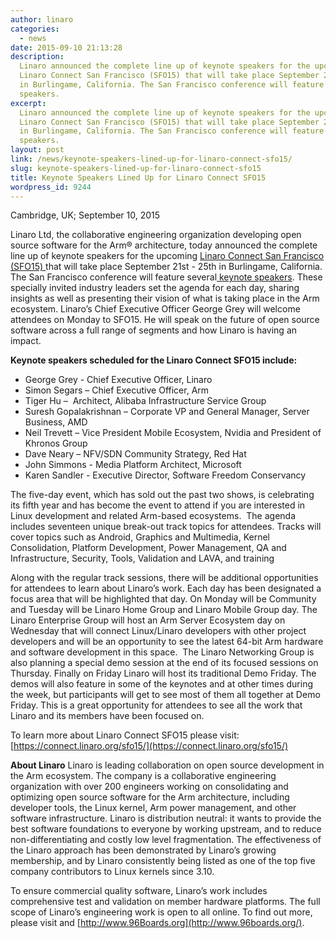 ```yaml
---
author: linaro
categories:
  - news
date: 2015-09-10 21:13:28
description:
  Linaro announced the complete line up of keynote speakers for the upcoming
  Linaro Connect San Francisco (SFO15) that will take place September 21st - 25th
  in Burlingame, California. The San Francisco conference will feature several keynote
  speakers.
excerpt:
  Linaro announced the complete line up of keynote speakers for the upcoming
  Linaro Connect San Francisco (SFO15) that will take place September 21st - 25th
  in Burlingame, California. The San Francisco conference will feature several keynote
  speakers.
layout: post
link: /news/keynote-speakers-lined-up-for-linaro-connect-sfo15/
slug: keynote-speakers-lined-up-for-linaro-connect-sfo15
title: Keynote Speakers Lined Up for Linaro Connect SFO15
wordpress_id: 9244
---
```


Cambridge, UK; September 10, 2015

Linaro Ltd, the collaborative engineering organization developing open source software for the Arm® architecture, today announced the complete line up of keynote speakers for the upcoming [Linaro Connect San Francisco (SFO15) ](https://connect.linaro.org/sfo15/)that will take place September 21st - 25th in Burlingame, California. The San Francisco conference will feature several[ keynote speakers](https://connect.linaro.org/sfo15/). These specially invited industry leaders set the agenda for each day, sharing insights as well as presenting their vision of what is taking place in the Arm ecosystem. Linaro’s Chief Executive Officer George Grey will welcome attendees on Monday to SFO15. He will speak on the future of open source software across a full range of segments and how Linaro is having an impact.

**Keynote speakers scheduled for the Linaro Connect SFO15 include:**

- George Grey - Chief Executive Officer, Linaro
- Simon Segars – Chief Executive Officer, Arm
- Tiger Hu –  Architect, Alibaba Infrastructure Service Group
- Suresh Gopalakrishnan – Corporate VP and General Manager, Server Business, AMD
- Neil Trevett – Vice President Mobile Ecosystem, Nvidia and President of Khronos Group
- Dave Neary – NFV/SDN Community Strategy, Red Hat
- John Simmons - Media Platform Architect, Microsoft
- Karen Sandler - Executive Director, Software Freedom Conservancy

The five-day event, which has sold out the past two shows, is celebrating its fifth year and has become the event to attend if you are interested in Linux development and related Arm-based ecosystems.  The agenda includes seventeen unique break-out track topics for attendees. Tracks will cover topics such as Android, Graphics and Multimedia, Kernel Consolidation, Platform Development, Power Management, QA and Infrastructure, Security, Tools, Validation and LAVA, and training

Along with the regular track sessions, there will be additional opportunities for attendees to learn about Linaro’s work. Each day has been designated a focus area that will be highlighted that day. On Monday will be Community and Tuesday will be Linaro Home Group and Linaro Mobile Group day. The Linaro Enterprise Group will host an Arm Server Ecosystem day on Wednesday that will connect Linux/Linaro developers with other project developers and will be an opportunity to see the latest 64-bit Arm hardware and software development in this space.  The Linaro Networking Group is also planning a special demo session at the end of its focused sessions on Thursday. Finally on Friday Linaro will host its traditional Demo Friday. The demos will also feature in some of the keynotes and at other times during the week, but participants will get to see most of them all together at Demo Friday. This is a great opportunity for attendees to see all the work that Linaro and its members have been focused on.

To learn more about Linaro Connect SFO15 please visit: [https://connect.linaro.org/sfo15/](https://connect.linaro.org/sfo15/)

**About Linaro**
Linaro is leading collaboration on open source development in the Arm ecosystem. The company is a collaborative engineering organization with over 200 engineers working on consolidating and optimizing open source software for the Arm architecture, including developer tools, the Linux kernel, Arm power management, and other software infrastructure. Linaro is distribution neutral: it wants to provide the best software foundations to everyone by working upstream, and to reduce non-differentiating and costly low level fragmentation. The effectiveness of the Linaro approach has been demonstrated by Linaro’s growing membership, and by Linaro consistently being listed as one of the top five company contributors to Linux kernels since 3.10.

To ensure commercial quality software, Linaro’s work includes comprehensive test and validation on member hardware platforms. The full scope of Linaro’s engineering work is open to all online. To find out more, please visit [](/) and [http://www.96Boards.org](http://www.96boards.org/).
